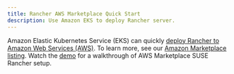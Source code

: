 ```yaml
---
title: Rancher AWS Marketplace Quick Start
description: Use Amazon EKS to deploy Rancher server.
---
```


<head>
  <link rel="canonical" href="https://ranchermanager.docs.rancher.com/getting-started/quick-start-guides/deploy-rancher-manager/aws-marketplace"/>
</head>

Amazon Elastic Kubernetes Service (EKS) can quickly [deploy Rancher to Amazon Web Services (AWS)](https://documentation.suse.com/trd/kubernetes/single-html/gs_rancher_aws-marketplace/). To learn more, see our [Amazon Marketplace listing](https://aws.amazon.com/marketplace/pp/prodview-go7ent7goo5ae). Watch the [demo](https://youtu.be/9dznJ7Ons0M) for a walkthrough of AWS Marketplace SUSE Rancher setup.

